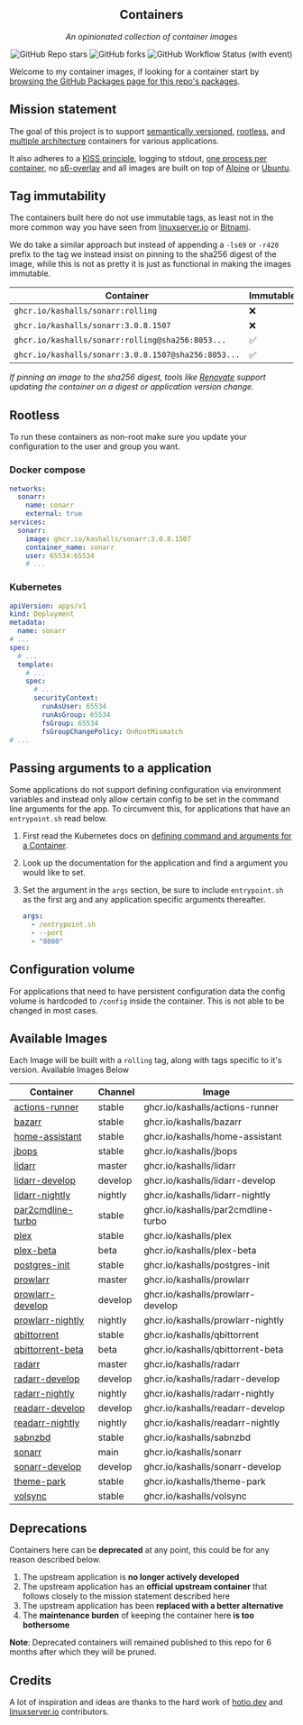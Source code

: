 <!---
NOTE: AUTO-GENERATED FILE
to edit this file, instead edit its template at: ./.github/scripts/templates/README.md.j2
-->
<div align="center">


## Containers

_An opinionated collection of container images_

</div>

<div align="center">

![GitHub Repo stars](https://img.shields.io/github/stars/kashalls/containers?style=for-the-badge)
![GitHub forks](https://img.shields.io/github/forks/kashalls/containers?style=for-the-badge)
![GitHub Workflow Status (with event)](https://img.shields.io/github/actions/workflow/status/kashalls/containers/release-scheduled.yaml?style=for-the-badge&label=Scheduled%20Release)

</div>

Welcome to my container images, if looking for a container start by [browsing the GitHub Packages page for this repo's packages](https://github.com/kashalls?tab=packages&repo_name=containers).

## Mission statement

The goal of this project is to support [semantically versioned](https://semver.org/), [rootless](https://rootlesscontaine.rs/), and [multiple architecture](https://www.docker.com/blog/multi-arch-build-and-images-the-simple-way/) containers for various applications.

It also adheres to a [KISS principle](https://en.wikipedia.org/wiki/KISS_principle), logging to stdout, [one process per container](https://testdriven.io/tips/59de3279-4a2d-4556-9cd0-b444249ed31e/), no [s6-overlay](https://github.com/just-containers/s6-overlay) and all images are built on top of [Alpine](https://hub.docker.com/_/alpine) or [Ubuntu](https://hub.docker.com/_/ubuntu).

## Tag immutability

The containers built here do not use immutable tags, as least not in the more common way you have seen from [linuxserver.io](https://fleet.linuxserver.io/) or [Bitnami](https://bitnami.com/stacks/containers).

We do take a similar approach but instead of appending a `-ls69` or `-r420` prefix to the tag we instead insist on pinning to the sha256 digest of the image, while this is not as pretty it is just as functional in making the images immutable.

| Container                                          | Immutable |
|----------------------------------------------------|-----------|
| `ghcr.io/kashalls/sonarr:rolling`                   | ❌         |
| `ghcr.io/kashalls/sonarr:3.0.8.1507`                | ❌         |
| `ghcr.io/kashalls/sonarr:rolling@sha256:8053...`    | ✅         |
| `ghcr.io/kashalls/sonarr:3.0.8.1507@sha256:8053...` | ✅         |

_If pinning an image to the sha256 digest, tools like [Renovate](https://github.com/renovatebot/renovate) support updating the container on a digest or application version change._

## Rootless

To run these containers as non-root make sure you update your configuration to the user and group you want.

### Docker compose

```yaml
networks:
  sonarr:
    name: sonarr
    external: true
services:
  sonarr:
    image: ghcr.io/kashalls/sonarr:3.0.8.1507
    container_name: sonarr
    user: 65534:65534
    # ...
```

### Kubernetes

```yaml
apiVersion: apps/v1
kind: Deployment
metadata:
  name: sonarr
# ...
spec:
  # ...
  template:
    # ...
    spec:
      # ...
      securityContext:
        runAsUser: 65534
        runAsGroup: 65534
        fsGroup: 65534
        fsGroupChangePolicy: OnRootMismatch
# ...
```

## Passing arguments to a application

Some applications do not support defining configuration via environment variables and instead only allow certain config to be set in the command line arguments for the app. To circumvent this, for applications that have an `entrypoint.sh` read below.

1. First read the Kubernetes docs on [defining command and arguments for a Container](https://kubernetes.io/docs/tasks/inject-data-application/define-command-argument-container/).
2. Look up the documentation for the application and find a argument you would like to set.
3. Set the argument in the `args` section, be sure to include `entrypoint.sh` as the first arg and any application specific arguments thereafter.

    ```yaml
    args:
      - /entrypoint.sh
      - --port
      - "8080"
    ```

## Configuration volume

For applications that need to have persistent configuration data the config volume is hardcoded to `/config` inside the container. This is not able to be changed in most cases.

## Available Images

Each Image will be built with a `rolling` tag, along with tags specific to it's version. Available Images Below

Container | Channel | Image
--- | --- | ---
[actions-runner](https://github.com/kashalls/containers/pkgs/container/actions-runner) | stable | ghcr.io/kashalls/actions-runner
[bazarr](https://github.com/kashalls/containers/pkgs/container/bazarr) | stable | ghcr.io/kashalls/bazarr
[home-assistant](https://github.com/kashalls/containers/pkgs/container/home-assistant) | stable | ghcr.io/kashalls/home-assistant
[jbops](https://github.com/kashalls/containers/pkgs/container/jbops) | stable | ghcr.io/kashalls/jbops
[lidarr](https://github.com/kashalls/containers/pkgs/container/lidarr) | master | ghcr.io/kashalls/lidarr
[lidarr-develop](https://github.com/kashalls/containers/pkgs/container/lidarr-develop) | develop | ghcr.io/kashalls/lidarr-develop
[lidarr-nightly](https://github.com/kashalls/containers/pkgs/container/lidarr-nightly) | nightly | ghcr.io/kashalls/lidarr-nightly
[par2cmdline-turbo](https://github.com/kashalls/containers/pkgs/container/par2cmdline-turbo) | stable | ghcr.io/kashalls/par2cmdline-turbo
[plex](https://github.com/kashalls/containers/pkgs/container/plex) | stable | ghcr.io/kashalls/plex
[plex-beta](https://github.com/kashalls/containers/pkgs/container/plex-beta) | beta | ghcr.io/kashalls/plex-beta
[postgres-init](https://github.com/kashalls/containers/pkgs/container/postgres-init) | stable | ghcr.io/kashalls/postgres-init
[prowlarr](https://github.com/kashalls/containers/pkgs/container/prowlarr) | master | ghcr.io/kashalls/prowlarr
[prowlarr-develop](https://github.com/kashalls/containers/pkgs/container/prowlarr-develop) | develop | ghcr.io/kashalls/prowlarr-develop
[prowlarr-nightly](https://github.com/kashalls/containers/pkgs/container/prowlarr-nightly) | nightly | ghcr.io/kashalls/prowlarr-nightly
[qbittorrent](https://github.com/kashalls/containers/pkgs/container/qbittorrent) | stable | ghcr.io/kashalls/qbittorrent
[qbittorrent-beta](https://github.com/kashalls/containers/pkgs/container/qbittorrent-beta) | beta | ghcr.io/kashalls/qbittorrent-beta
[radarr](https://github.com/kashalls/containers/pkgs/container/radarr) | master | ghcr.io/kashalls/radarr
[radarr-develop](https://github.com/kashalls/containers/pkgs/container/radarr-develop) | develop | ghcr.io/kashalls/radarr-develop
[radarr-nightly](https://github.com/kashalls/containers/pkgs/container/radarr-nightly) | nightly | ghcr.io/kashalls/radarr-nightly
[readarr-develop](https://github.com/kashalls/containers/pkgs/container/readarr-develop) | develop | ghcr.io/kashalls/readarr-develop
[readarr-nightly](https://github.com/kashalls/containers/pkgs/container/readarr-nightly) | nightly | ghcr.io/kashalls/readarr-nightly
[sabnzbd](https://github.com/kashalls/containers/pkgs/container/sabnzbd) | stable | ghcr.io/kashalls/sabnzbd
[sonarr](https://github.com/kashalls/containers/pkgs/container/sonarr) | main | ghcr.io/kashalls/sonarr
[sonarr-develop](https://github.com/kashalls/containers/pkgs/container/sonarr-develop) | develop | ghcr.io/kashalls/sonarr-develop
[theme-park](https://github.com/kashalls/containers/pkgs/container/theme-park) | stable | ghcr.io/kashalls/theme-park
[volsync](https://github.com/kashalls/containers/pkgs/container/volsync) | stable | ghcr.io/kashalls/volsync


## Deprecations

Containers here can be **deprecated** at any point, this could be for any reason described below.

1. The upstream application is **no longer actively developed**
2. The upstream application has an **official upstream container** that follows closely to the mission statement described here
3. The upstream application has been **replaced with a better alternative**
4. The **maintenance burden** of keeping the container here **is too bothersome**

**Note**: Deprecated containers will remained published to this repo for 6 months after which they will be pruned.

## Credits

A lot of inspiration and ideas are thanks to the hard work of [hotio.dev](https://hotio.dev/) and [linuxserver.io](https://www.linuxserver.io/) contributors.
